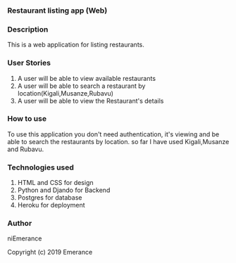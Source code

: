 ### Restaurant listing app (Web)

### Description
This is a web application for listing restaurants.

### User Stories
1. A user will be able to view available restaurants
2. A user will be able to search a restaurant by location(Kigali,Musanze,Rubavu)
3. A user will be able to view the Restaurant's details

### How to use

To use this application you don't need authentication, it's viewing and be able to search
the restaurants by location. so far I have used Kigali,Musanze and Rubavu.

### Technologies used
1. HTML and CSS for design
2. Python and Djando for Backend
1. Postgres for database
1. Heroku for deployment

###  Author
niEmerance

Copyright (c) 2019 Emerance